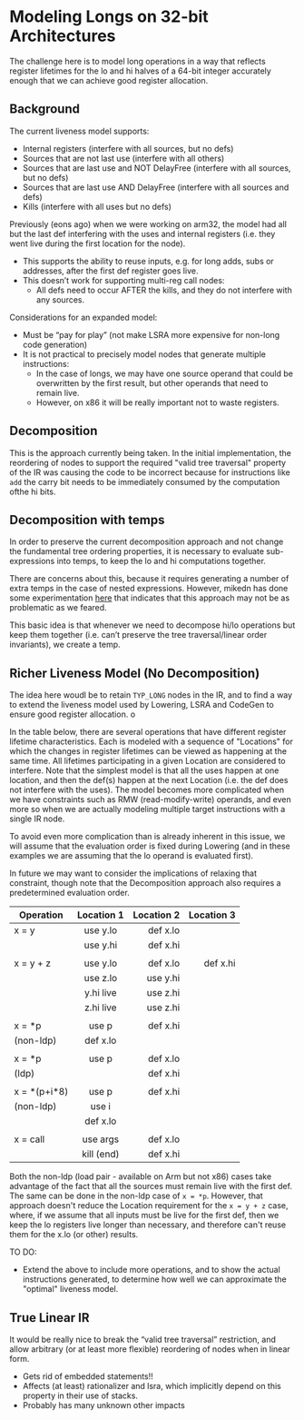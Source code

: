 # Modeling Longs on 32-bit Architectures

The challenge here is to model long operations in a way that reflects register lifetimes for the
lo and hi halves of a 64-bit integer accurately enough that we can achieve good register
allocation.

## Background

The current liveness model supports:
* Internal registers (interfere with all sources, but no defs)
* Sources that are not last use (interfere with all others)
* Sources that are last use and NOT DelayFree (interfere with all sources, but no defs)
* Sources that are last use AND DelayFree (interfere with all sources and defs)
* Kills (interfere with all uses but no defs)

Previously (eons ago) when we were working on arm32, the model had all but the last def
interfering with the uses and internal registers (i.e. they went live during the first
location for the node).
* This supports the ability to reuse inputs, e.g. for long adds, subs or addresses, after the first def register goes live.
* This doesn’t work for supporting multi-reg call nodes:
  * All defs need to occur AFTER the kills, and they do not interfere with any sources.

Considerations for an expanded model:
* Must be “pay for play” (not make LSRA more expensive for non-long code generation)
* It is not practical to precisely model nodes that generate multiple instructions:
  * In the case of longs, we may have one source operand that could be overwritten by
    the first result, but other operands that need to remain live.
  * However, on x86 it will be really important not to waste registers.

## Decomposition

This is the approach currently being taken. In the initial implementation, the reordering
of nodes to support the required "valid tree traversal" property of the IR was causing
the code to be incorrect because for instructions like `add` the carry bit needs to be
immediately consumed by the computation ofthe hi bits.

## Decomposition with temps

In order to preserve the current decomposition approach and not change the fundamental
tree ordering properties, it is necessary to evaluate sub-expressions into temps, to keep
the lo and hi computations together.

There are concerns about this, because it requires generating a number of extra temps
in the case of nested expressions. However, mikedn has done some experimentation
[here](https://github.com/mikedn/coreclr/blob/decompose/src/jit/lower.cpp#L424)
that indicates that this approach may not be as problematic as we feared.

This basic idea is that whenever we need to decompose hi/lo operations but keep them
together (i.e. can’t preserve the tree traversal/linear order invariants), we create a temp.

## Richer Liveness Model (No Decomposition)

The idea here woudl be to retain `TYP_LONG` nodes in the IR, and to find a way to extend
the liveness model used by Lowering, LSRA and CodeGen to ensure good register allocation.
o

In the table below, there are several operations that have different register lifetime
characteristics.
Each is modeled with a sequence of "Locations" for which the changes in register lifetimes
can be viewed as happening at the same time.
All lifetimes participating in a given Location are considered to interfere.
Note that the simplest model is that all the uses happen at one location, and then the
def(s) happen at the next Location (i.e. the def does not interfere with the uses).
The model becomes more complicated when we have constraints such as RMW (read-modify-write)
operands, and even more so when we are actually modeling multiple target instructions
with a single IR node.

To avoid even more complication than is already inherent in this issue, we will assume
that the evaluation order is fixed during Lowering (and in these examples we are assuming
that the lo operand is evaluated first).

In future we may want to consider the implications of relaxing that constraint, though
note that the Decomposition approach also requires a predetermined evaluation order.

| Operation     | Location 1 | Location 2 | Location 3 |
| --------------|:----------:| ----------:| ----------:|
| x = y         | use y.lo   | def x.lo   |            |
|               | use y.hi   | def x.hi   |            |
|               |            |            |            |
| x = y + z     | use y.lo   | def x.lo   | def x.hi   |
|               | use z.lo   | use y.hi   |            |
|               | y.hi live  | use z.hi   |            |
|               | z.hi live  | use z.hi   |            |
|               |            |            |            |
| x = *p        | use p      | def x.hi   |            |
| (non-ldp)     | def x.lo   |            |            |
|               |            |            |            |
| x = *p        | use p      | def x.lo   |            |
| (ldp)         |            | def x.hi   |            |
|               |            |            |            |
| x = \*(p+i*8) | use p      | def x.hi   |            |
| (non-ldp)     | use i      |            |            |
|               | def x.lo   |            |            |
|               |            |            |            |
| x = call      | use args   | def x.lo   |            |
|               | kill (end) | def x.hi   |            |


Both the non-ldp  (load pair - available on Arm but not x86) cases take
advantage of the fact that all the sources must remain live
with the first def. The same can be done in the non-ldp case of `x = *p`.
However, that approach doesn't reduce the Location requirement for the `x = y + z` case,
where, if we assume that all inputs must be live for the first def, then we keep the lo
registers live longer than necessary, and therefore can't reuse them for the x.lo (or
other) results.

TO DO:
* Extend the above to include more operations, and to show the actual instructions
  generated, to determine how well we can approximate the "optimal" liveness model.

## True Linear IR

It would be really nice to break the “valid tree traversal” restriction, and allow
arbitrary (or at least more flexible) reordering of nodes when in linear form.
* Gets rid of embedded statements!!
* Affects (at least) rationalizer and lsra, which implicitly depend on this property in their use of stacks.
* Probably has many unknown other impacts
